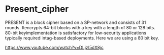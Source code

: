 # Present_cipher
PRESENT is a block cipher based on a ​SP-network​ and consists of 31 rounds. Itencrypts 64-bit blocks with a key with a length of 80 or 128 bits. 80-bit keyimplementation is satisfactory for low-security applications typically required intag-based deployments.
Here we are using a 80 bit key.

https://www.youtube.com/watch?v=DLjzI5dX8jc
